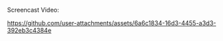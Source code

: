 Screencast Video:

https://github.com/user-attachments/assets/6a6c1834-16d3-4455-a3d3-392eb3c4384e

